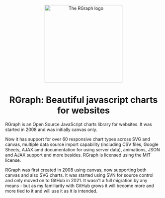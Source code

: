 <p align="center">
  <img src="https://www.rgraph.net/images/logo-250x250.png" alt="The RGraph logo" width="250" height="250" />
</p>

<h1 align="center">RGraph: Beautiful javascript charts for websites</h1>

RGraph is an Open Source JavaScript charts library for websites. It was started in 2008 and was initially
canvas only.

Now it has support for over 60 responsive chart types across SVG and canvas, multiple data source import
capability (including CSV files, Google Sheets, AJAX amd documentation for using server data), animations,
JSON and AJAX support and more besides. RGraph is licensed using the MIT license.

RGraph was first created in 2008 using canvas, now supporting both canvas and also SVG charts. It was started
using SVN for source control and only moved on to GitHub in 2021. It wasn't a full migration by any means -
but as my familiarity with GitHub grows it will become more and more tied to it and will use it as it
is intended.
